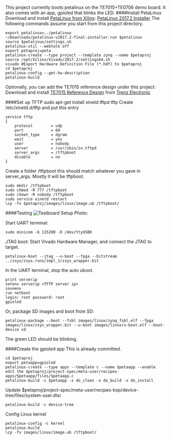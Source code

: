 ﻿This project currently boots petalinux on the TE7015+TE0706 demo board.
It also comes with an app, gpioled that blinks the LED.
####Install PetaLinux
Download and install [PetaLinux from Xilinx](https://www.xilinx.com/support/download/index.html/content/xilinx/en/downloadNav/embedded-design-tools/2017-2.html): [PetaLinux 2017.2 Installer](https://www.xilinx.com/member/forms/download/xef.html?filename=petalinux-v2017.2-final-installer.run&akdm=1)
The following commands assume you start from this project directory.

    export petalinux=../petalinux
    ~/Downloads/petalinux-v2017.2-final-installer.run $petalinux
    source $petalinux/settings.sh
    petalinux-util --webtalk off
    export petaproj=peta
    petalinux-create --type project --template zynq --name $petaproj
    source /opt/Xilinx/Vivado/2017.2/settings64.sh
    vivado #Export Hardware Definition File (*.hdf) to $petaproj
    cd $petaproj
    petalinux-config --get-hw-description
    petalinux-build
Optionally, you can add the TE7015 reference design under this project:
Download and install [TE7015 Reference Design](http://www.trenz-electronic.de/fileadmin/docs/Trenz_Electronic/TE0715/Reference_Design/2017.2/test_board/te0715-test_board-vivado_2017.2-build_05_20171110134232.zip) from [Trenz Electronic](https://shop.trenz-electronic.de/en/Download/?path=Trenz_Electronic/TE0715/Reference_Design/2017.2/test_board)

####Set up TFTP
	sudo apt-get install xinetd tftpd tftp
Create /etc/xinetd.d/tftp and put this entry

	service tftp
	{
		protocol        = udp
		port            = 69
		socket_type     = dgram
		wait            = yes
		user            = nobody
		server          = /usr/sbin/in.tftpd
		server_args     = /tftpboot
		disable         = no
	}
Create a folder /tftpboot this should match whatever you gave in server_args. Mostly it will be tftpboot.

	sudo mkdir /tftpboot
	sudo chmod -R 777 /tftpboot
	sudo chown -R nobody /tftpboot
	sudo service xinetd restart
	\cp -fv $petaproj/images/linux/image.ub /tftpboot/


####Testing
![Testboard Setup Photo:](https://drive.google.com/file/d/1QgnhWtieROUF3AMPLD7OoC0lsCBvR5Rs/view?usp=sharing)

Start UART terminal:

	sudo minicom -b 115200 -D /dev/ttyUSB0

JTAG boot: Start Vivado Hardware Manager, and connect the JTAG to target.

	petalinux-boot --jtag --u-boot --fpga --bitstream ../zsys/zsys.runs/impl_1/zsys_wrapper.bit

In the UART terminal, stop the auto uboot.

	print serverip
	setenv serverip <TFTP server ip>
	saveenv
	run netboot
	login: root password: root
	gpioled

Or, package SD images and boot from SD:

	petalinux-package --boot --fsbl images/linux/zynq_fsbl.elf --fpga images/linux/zsys_wrapper.bit --u-boot images/linux/u-boot.elf --boot-device sd

The green LED should be blinking.

####Create the gpioled app
This is already committed.

    cd $petaproj
    export petaapp=gpioled
    petalinux-create --type apps --template c --name $petaapp --enable
    edit the $petaproj/project-spec/meta-user/recipes-apps/$petaapp/files/$petaapp.c
    petalinux-build -c $petaapp -x do_clean -x do_build -x do_install

Update $petaproj/project-spec/meta-user/recipes-bsp/device-tree/files/system-user.dtsi

	petalinux-build -c device-tree

Config Linux kernel

	petalinux-config -c kernel
	petalinux-build
	\cp -fv images/linux/image.ub /tftpboot/

